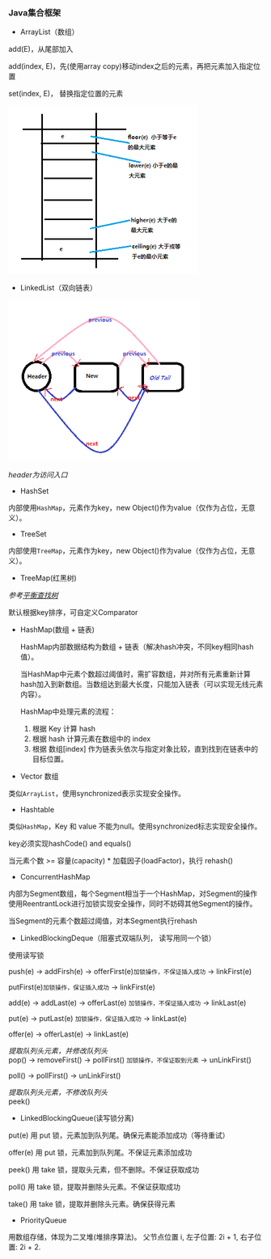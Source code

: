 ### Java集合框架

* ArrayList（数组）

add(E)，从尾部加入  

add(index, E)，先(使用array copy)移动index之后的元素，再把元素加入指定位置

set(index, E)， 替换指定位置的元素


![](image/ArrayList.png)


* LinkedList（双向链表）

![](image/LinkedList.png)

*header为访问入口*

* HashSet

内部使用`HashMap`，元素作为key，new Object()作为value（仅作为占位，无意义）。

* TreeSet

内部使用`TreeMap`，元素作为key，new Object()作为value（仅作为占位，无意义）。

* TreeMap(红黑树)

*参考[平衡查找树](../../design/算法.html)*

默认根据key排序，可自定义Comparator

* HashMap(数组 + 链表)

  HashMap内部数据结构为数组 +  链表（解决hash冲突，不同key相同hash值）。

  当HashMap中元素个数超过阈值时，需扩容数组，并对所有元素重新计算hash加入到新数组。当数组达到最大长度，只能加入链表（可以实现无线元素内容）。

  HashMap中处理元素的流程：  
	1. 根据 Key 计算 hash  
	2. 根据 hash 计算元素在数组中的 index  
	3. 根据 数组[index] 作为链表头依次与指定对象比较，直到找到在链表中的目标位置。


* Vector 数组

类似`ArrayList`，使用synchronized表示实现安全操作。

* Hashtable

类似`HashMap`，Key 和 value 不能为null。使用synchronized标志实现安全操作。

key必须实现hashCode() and equals()

当元素个数 >= 容量(capacity) * 加载因子(loadFactor)，执行 rehash()

* ConcurrentHashMap

内部为Segment数组，每个Segment相当于一个HashMap，对Segment的操作使用ReentrantLock进行加锁实现安全操作，同时不妨碍其他Segment的操作。

当Segment的元素个数超过阈值，对本Segment执行rehash

* LinkedBlockingDeque（阻塞式双端队列， 读写用同一个锁）

使用读写锁

push(e) -> addFirsh(e) -> offerFirst(e)`加锁操作，不保证插入成功` -> linkFirst(e)

putFirst(e)`加锁操作，保证插入成功` -> linkFirst(e)

add(e) -> addLast(e) -> offerLast(e) `加锁操作，不保证插入成功` -> linkLast(e)

put(e) -> putLast(e) `加锁操作，保证插入成功` -> linkLast(e)

offer(e) -> offerLast(e) -> linkLast(e)


*提取队列头元素，并修改队列头*  
pop() -> removeFirst() -> pollFirst() `加锁操作，不保证取到元素` -> unLinkFirst()

poll() -> pollFirst() -> unLinkFirst()


*提取队列头元素，不修改队列头*  
peek()

* LinkedBlockingQueue(读写锁分离)

put(e)  用 put 锁，元素加到队列尾。确保元素能添加成功（等待重试）

offer(e) 用 put 锁，元素加到队列尾。不保证元素添加成功

peek() 用 take 锁，提取头元素，但不删除。不保证获取成功

poll() 用 take 锁，提取并删除头元素。不保证获取成功

take() 用 take 锁，提取并删除头元素。确保获得元素

* PriorityQueue

用数组存储，体现为二叉堆(堆排序算法)。
父节点位置 i, 左子位置: 2i + 1, 右子位置: 2i + 2.

